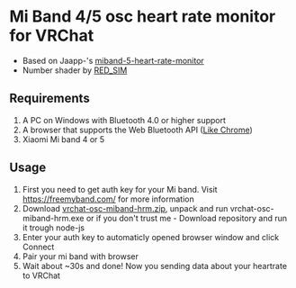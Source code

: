 # Mi Band 4/5 osc heart rate monitor for VRChat

- Based on Jaapp-'s [miband-5-heart-rate-monitor](https://github.com/Jaapp-/miband-5-heart-rate-monitor)
- Number shader by [RED_SIM](patreon.com/red_sim)

## Requirements
1. A PC on Windows with Bluetooth 4.0 or higher support
2. A browser that supports the Web Bluetooth API ([Like Chrome](https://google.com/chrome))
3. Xiaomi Mi band 4 or 5

## Usage

1. First you need to get auth key for your Mi band. Visit https://freemyband.com/ for more information
2. Download [vrchat-osc-miband-hrm.zip](https://github.com/vard88508/vrchat-osc-miband-hrm/releases), unpack and run vrchat-osc-miband-hrm.exe or if you don't trust me - Download repository and run it trough node-js
3. Enter your auth key to automaticly opened browser window and click Connect
4. Pair your mi band with browser
5. Wait about ~30s and done! Now you sending data about your heartrate to VRChat
